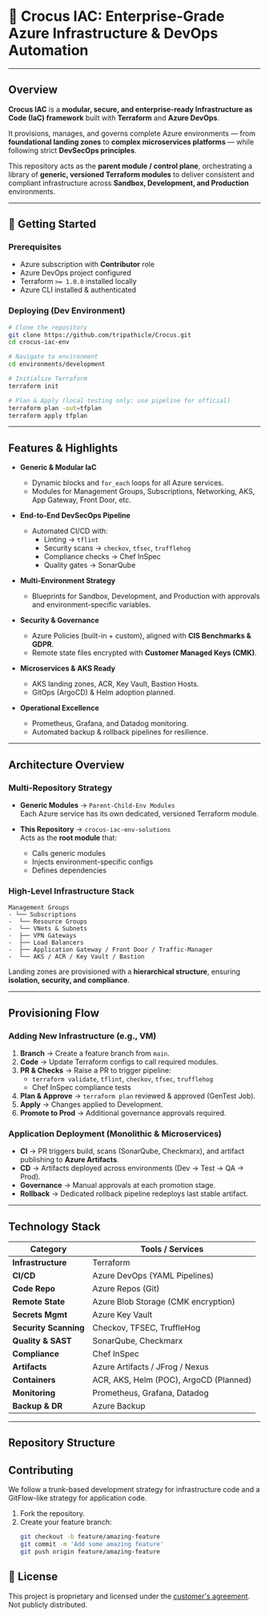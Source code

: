 
# 🌱 Crocus IAC: Enterprise-Grade Azure Infrastructure & DevOps Automation

---

## Overview
**Crocus IAC** is a **modular, secure, and enterprise-ready Infrastructure as Code (IaC) framework** built with **Terraform** and **Azure DevOps**.  

It provisions, manages, and governs complete Azure environments — from **foundational landing zones** to **complex microservices platforms** — while following strict **DevSecOps principles**.

This repository acts as the **parent module / control plane**, orchestrating a library of **generic, versioned Terraform modules** to deliver consistent and compliant infrastructure across **Sandbox, Development, and Production** environments.

---

## 🚦 Getting Started

### Prerequisites
- Azure subscription with **Contributor** role  
- Azure DevOps project configured  
- Terraform `>= 1.0.0` installed locally  
- Azure CLI installed & authenticated  

### Deploying (Dev Environment)

```bash
# Clone the repository
git clone https://github.com/tripathicle/Crocus.git
cd crocus-iac-env

# Navigate to environment
cd environments/development

# Initialize Terraform
terraform init

# Plan & Apply (local testing only; use pipeline for official)
terraform plan -out=tfplan
terraform apply tfplan

```

---

## Features & Highlights

- **Generic & Modular IaC**  
  - Dynamic blocks and `for_each` loops for all Azure services.  
  - Modules for Management Groups, Subscriptions, Networking, AKS, App Gateway, Front Door, etc.  

- **End-to-End DevSecOps Pipeline**  
  - Automated CI/CD with:
    - Linting → `tflint`
    - Security scans → `checkov`, `tfsec`, `trufflehog`
    - Compliance checks → Chef InSpec
    - Quality gates → SonarQube  

- **Multi-Environment Strategy**  
  - Blueprints for Sandbox, Development, and Production with approvals and environment-specific variables.  

- **Security & Governance**  
  - Azure Policies (built-in + custom), aligned with **CIS Benchmarks & GDPR**.  
  - Remote state files encrypted with **Customer Managed Keys (CMK)**.  

- **Microservices & AKS Ready**  
  - AKS landing zones, ACR, Key Vault, Bastion Hosts.  
  - GitOps (ArgoCD) & Helm adoption planned.  

- **Operational Excellence**  
  - Prometheus, Grafana, and Datadog monitoring.  
  - Automated backup & rollback pipelines for resilience.  

---

## Architecture Overview

### Multi-Repository Strategy
- **Generic Modules** → `Parent-Child-Env Modules`  
  Each Azure service has its own dedicated, versioned Terraform module.  

- **This Repository** → `crocus-iac-env-solutions`  
  Acts as the **root module** that:
  - Calls generic modules
  - Injects environment-specific configs
  - Defines dependencies

### High-Level Infrastructure Stack

```
Management Groups
- └── Subscriptions 
-  └── Resource Groups
-  └── VNets & Subnets
-  ├── VPN Gateways
-  ├── Load Balancers
-  ├── Application Gateway / Front Door / Traffic-Manager
-  └── AKS / ACR / Key Vault / Bastion

```

Landing zones are provisioned with a **hierarchical structure**, ensuring **isolation, security, and compliance**.

---

## Provisioning Flow

### Adding New Infrastructure (e.g., VM)
1. **Branch** → Create a feature branch from `main`.  
2. **Code** → Update Terraform configs to call required modules.  
3. **PR & Checks** → Raise a PR to trigger pipeline:
   - `terraform validate`, `tflint`, `checkov`, `tfsec`, `trufflehog`
   - Chef InSpec compliance tests  
4. **Plan & Approve** → `terraform plan` reviewed & approved (GenTest Job).  
5. **Apply** → Changes applied to Development.  
6. **Promote to Prod** → Additional governance approvals required.  

### Application Deployment (Monolithic & Microservices)
- **CI** → PR triggers build, scans (SonarQube, Checkmarx), and artifact publishing to **Azure Artifacts**.  
- **CD** → Artifacts deployed across environments (Dev → Test → QA → Prod).  
- **Governance** → Manual approvals at each promotion stage.  
- **Rollback** → Dedicated rollback pipeline redeploys last stable artifact.  

---

## Technology Stack

| Category               | Tools / Services                                                                 |
|-------------------------|----------------------------------------------------------------------------------|
| **Infrastructure**     | Terraform                                                                        |
| **CI/CD**              | Azure DevOps (YAML Pipelines)                                                    |
| **Code Repo**          | Azure Repos (Git)                                                                |
| **Remote State**       | Azure Blob Storage (CMK encryption)                                              |
| **Secrets Mgmt**       | Azure Key Vault                                                                  |
| **Security Scanning**  | Checkov, TFSEC, TruffleHog                                                       |
| **Quality & SAST**     | SonarQube, Checkmarx                                                             |
| **Compliance**         | Chef InSpec                                                                      |
| **Artifacts**          | Azure Artifacts / JFrog / Nexus                                                  |
| **Containers**         | ACR, AKS, Helm (POC), ArgoCD (Planned)                                           |
| **Monitoring**         | Prometheus, Grafana, Datadog                                                     |
| **Backup & DR**        | Azure Backup                                                                     |

---

## Repository Structure

## Contributing
We follow a trunk-based development strategy for infrastructure code and a GitFlow-like strategy for application code.

1. Fork the repository.
2. Create your feature branch:
   ```bash
   git checkout -b feature/amazing-feature
   git commit -m 'Add some amazing feature'
   git push origin feature/amazing-feature


## 📜 License
This project is proprietary and licensed under the [customer's agreement](./LICENSE).  
Not publicly distributed.





